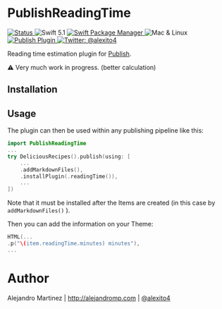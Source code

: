 # PublishReadingTime


<a href="https://github.com/alexito4/ReadingTimePublishPlugin/actions?query=workflow%3ATest+branch%3Amaster
">
    <img src="https://github.com/alexito4/ReadingTimePublishPlugin/workflows/Test/badge.svg?branch=master" alt="Status" />
</a>
![Swift 5.1](https://img.shields.io/badge/Swift-5.1-orange.svg)
<a href="https://swift.org/package-manager">
    <img src="https://img.shields.io/badge/SwiftPM-compatible-brightgreen.svg?style=flat" alt="Swift Package Manager" />
</a>
![Mac & Linux](https://img.shields.io/badge/platforms-mac+linux-brightgreen.svg?style=flat)
<a href="https://github.com/JohnSundell/Publish">
    <img src="https://img.shields.io/badge/Publish-Plugin-orange.svg?style=flat" alt="Publish Plugin" />
</a>
<a href="https://twitter.com/alexito4">
    <img src="https://img.shields.io/badge/twitter-@alexito4-blue.svg?style=flat" alt="Twitter: @alexito4" />
</a>

Reading time estimation plugin for [Publish](https://github.com/JohnSundell/Publish).

⚠️ Very much work in progress. (better calculation)

## Installation

## Usage

The plugin can then be used within any publishing pipeline like this:

```swift
import PublishReadingTime
...
try DeliciousRecipes().publish(using: [
    ...
    .addMarkdownFiles(),
    .installPlugin(.readingTime()),
    ...
])
```
Note that it must be installed after the Items are created (in this case by `addMarkdownFiles()` ).

Then you can add the information on your Theme:

```swift
HTML(...
.p("\(item.readingTime.minutes) minutes"),
...
```

# Author

Alejandro Martinez | http://alejandromp.com | [@alexito4](https://twitter.com/alexito4)
